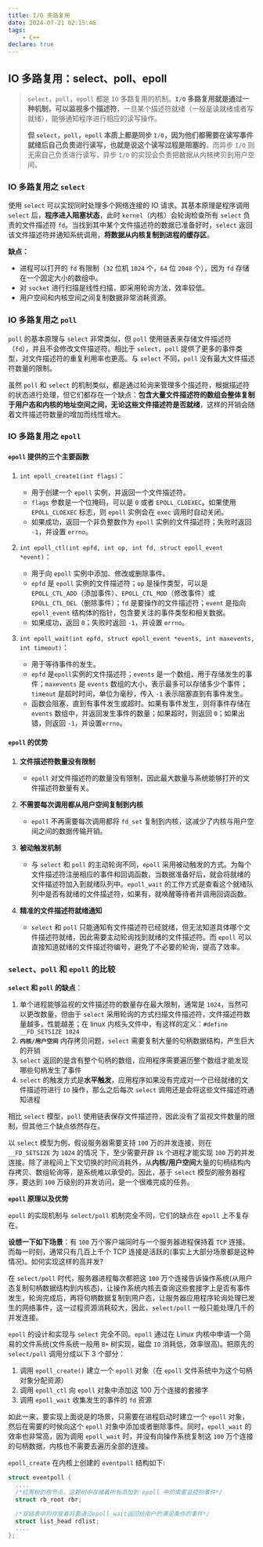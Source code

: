 ```yaml
---
title: I/O 多路复用
date: 2024-07-21 02:15:46
tags:
    - C++
declare: true
---
```


## IO 多路复用：select、poll、epoll<!--more-->

> `select`，`poll`，`epoll` 都是 `IO` 多路复用的机制。**`I/O` 多路复用就是通过一种机制，可以监视多个描述符**，一旦某个描述符就绪（一般是读就绪或者写就绪），能够通知程序进行相应的读写操作。
>
> **但 `select`，`poll`，`epoll` 本质上都是同步 `I/O`，因为他们都需要在读写事件就绪后自己负责进行读写，也就是说这个读写过程是阻塞的**，而异步 `I/O` 则无需自己负责进行读写，异步 `I/O` 的实现会负责把数据从内核拷贝到用户空间。

### IO 多路复用之 `select`

使用 `select` 可以实现同时处理多个网络连接的 IO 请求。其基本原理是程序调用 `select` 后，**程序进入阻塞状态**，此时 `kernel`（内核）会轮询检查所有 `select` 负责的文件描述符 `fd`。当找到其中某个文件描述符的数据已准备好时，`select` 返回该文件描述符并通知系统调用，**将数据从内核复制到进程的缓存区**。

**缺点：**

- 进程可以打开的 `fd` 有限制（`32` 位机 `1024` 个，`64` 位 `2048` 个），因为 `fd` 存储在一个固定大小的数组中。
- 对 `socket` 进行扫描是线性扫描，即采用轮询方法，效率较低。
- 用户空间和内核空间之间复制数据非常消耗资源。

### IO 多路复用之 `poll`

`poll` 的基本原理与 `select` 非常类似，但 `poll` 使用链表来存储文件描述符（`fd`），并且不会修改文件描述符。相比于 `select`，`poll` 提供了更多的事件类型，对文件描述符的重复利用率也更高。与 `select` 不同，`poll` 没有最大文件描述符数量的限制。

虽然 `poll` 和 `select` 的机制类似，都是通过轮询来管理多个描述符，根据描述符的状态进行处理，但它们都存在一个缺点：**包含大量文件描述符的数组会整体复制于用户态和内核的地址空间之间，无论这些文件描述符是否就绪**，这样的开销会随着文件描述符数量的增加而线性增大。

### IO 多路复用之 `epoll`

#### `epoll` 提供的三个主要函数

1. `int epoll_create1(int flags)`：

   - 用于创建一个 `epoll` 实例，并返回一个文件描述符。
   - `flags` 参数是一个位掩码，可以是 `0` 或者 `EPOLL_CLOEXEC`。如果使用 `EPOLL_CLOEXEC` 标志，则 `epoll` 实例会在 `exec` 调用时自动关闭。
   - 如果成功，返回一个非负整数作为 `epoll` 实例的文件描述符；失败时返回 `-1`，并设置 `errno`。

2. `int epoll_ctl(int epfd, int op, int fd, struct epoll_event *event)`：

   - 用于向 `epoll` 实例中添加、修改或删除事件。
   - `epfd` 是 `epoll` 实例的文件描述符；`op` 是操作类型，可以是 `EPOLL_CTL_ADD`（添加事件）、`EPOLL_CTL_MOD`（修改事件）或 `EPOLL_CTL_DEL`（删除事件）；`fd` 是要操作的文件描述符；`event` 是指向 `epoll_event` 结构体的指针，包含要关注的事件类型和相关数据。
   - 如果成功，返回 `0`；失败时返回 `-1`，并设置 `errno`。

3. `int epoll_wait(int epfd, struct epoll_event *events, int maxevents, int timeout)`：
   - 用于等待事件的发生。
   - `epfd` 是`epoll`实例的文件描述符；`events` 是一个数组，用于存储发生的事件；`maxevents` 是 `events` 数组的大小，表示最多可以存储多少个事件；`timeout` 是超时时间，单位为毫秒，传入 `-1` 表示阻塞直到有事件发生。
   - 函数会阻塞，直到有事件发生或超时。如果有事件发生，则将事件存储在 `events` 数组中，并返回发生事件的数量；如果超时，则返回 `0`；如果出错，则返回 `-1`，并设置`errno`。

#### `epoll` 的优势

1. **文件描述符数量没有限制**

   - `epoll` 对文件描述符的数量没有限制，因此最大数量与系统能够打开的文件描述符数量有关。

2. **不需要每次调用都从用户空间复制到内核**

   - `epoll` 不再需要每次调用都将 `fd_set` 复制到内核，这减少了内核与用户空间之间的数据传输开销。

3. **被动触发机制**

   - 与 `select` 和 `poll` 的主动轮询不同，`epoll` 采用被动触发的方式。为每个文件描述符注册相应的事件和回调函数，当数据准备好后，就会将就绪的文件描述符加入到就绪队列中。`epoll_wait` 的工作方式是查看这个就绪队列中是否有就绪的文件描述符，如果有，就唤醒等待者并调用回调函数。

4. **精准的文件描述符就绪通知**
   - `select` 和 `poll` 只能通知有文件描述符已经就绪，但无法知道具体哪个文件描述符就绪，因此需要主动轮询找到就绪的文件描述符。而 `epoll` 可以直接知道就绪的文件描述符编号，避免了不必要的轮询，提高了效率。

### `select`、`poll` 和 `epoll` 的比较

**`select` 和 `poll` 的缺点**：

1. 单个进程能够监视的文件描述符的数量存在最大限制，通常是 `1024`，当然可以更改数量，但由于 `select` 采用轮询的方式扫描文件描述符，文件描述符数量越多，性能越差；在 linux 内核头文件中，有这样的定义：`#define __FD_SETSIZE 1024`
2. **`内核/用户空间`** 内存拷贝问题，`select` 需要复制大量的句柄数据结构，产生巨大的开销
3. `select` 返回的是含有整个句柄的数组，应用程序需要遍历整个数组才能发现哪些句柄发生了事件
4. `select` 的触发方式是**水平触发**，应用程序如果没有完成对一个已经就绪的文件描述符进行 `IO` 操作，那么之后每次 `select` 调用还是会将这些文件描述符通知进程

相比 `select` 模型，`poll` 使用链表保存文件描述符，因此没有了监视文件数量的限制，但其他三个缺点依然存在。

以 `select` 模型为例，假设服务器需要支持 `100` 万的并发连接，则在 `__FD_SETSIZE` 为 `1024` 的情况 下，至少需要开辟 `1k` 个进程才能实现 `100` 万的并发连接。除了进程间上下文切换的时间消耗外，从**内核/用户空间**大量的句柄结构内存拷贝、数组轮询等，是系统难以承受的。因此，基于 `select` 模型的服务器程序，要达到 `100` 万级别的并发访问，是一个很难完成的任务。

**`epoll` 原理以及优势**

`epoll` 的实现机制与 `select/poll` 机制完全不同，它们的缺点在 `epoll` 上不复存在。

**设想一下如下场景**：有 `100` 万个客户端同时与一个服务器进程保持着 `TCP` 连接。而每一时刻，通常只有几百上千个 TCP 连接是活跃的(事实上大部分场景都是这种情况)。如何实现这样的高并发?

在 `select/poll` 时代，服务器进程每次都把这 `100` 万个连接告诉操作系统(从用户态复制句柄数据结构到内核态)，让操作系统内核去查询这些套接字上是否有事件发生，轮询完成后，再将句柄数据复制到用户态，让服务器应用程序轮询处理已发生的网络事件，这一过程资源消耗较大，因此，`select/poll` 一般只能处理几千的并发连接。

`epoll` 的设计和实现与 `select` 完全不同。`epoll` 通过在 Linux 内核中申请一个简易的文件系统(文件系统一般用 `B+` 树实现，磁盘 `IO` 消耗低，效率很高)。把原先的 `select/poll` 调用分成以下 3 个部分：

1. 调用 `epoll_create()` 建立一个 `epoll` 对象（在 `epoll` 文件系统中为这个句柄对象分配资源）
2. 调用 `epoll_ctl` 向 `epoll` 对象中添加这 100 万个连接的套接字
3. 调用 `epoll_wait` 收集发生的事件的 `fd` 资源

如此一来，要实现上面说是的场景，只需要在进程启动时建立一个 `epoll` 对象，然后在需要的时候向这个 `epoll` 对象中添加或者删除事件。同时，`epoll_wait` 的效率也非常高，因为调用 `epoll_wait` 时，并没有向操作系统复制这 `100` 万个连接的句柄数据，内核也不需要去遍历全部的连接。

`epoll_create` 在内核上创建的 `eventpoll` 结构如下:

```cpp
struct eventpoll {
  ....
  /*红黑树的根节点，这颗树中存储着所有添加到 epoll 中的需要监控的事件*/
  struct rb_root rbr;

  /*双链表中则存放着将要通过epoll_wait返回给用户的满足条件的事件*/
  struct list_head rdlist;
  ....
};
```